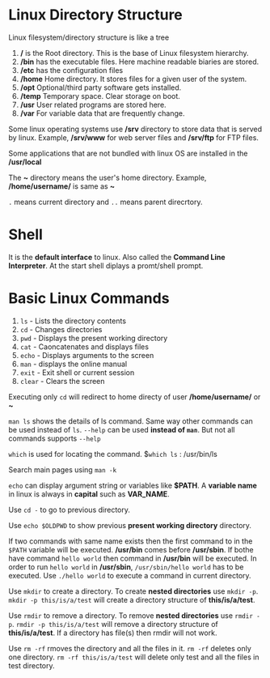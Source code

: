 # Linux Directory Structure

Linux filesystem/directory structure is like a tree
1. **/** is the Root directory. This is the base of Linux filesystem hierarchy. 
2. **/bin** has the executable files. Here machine readable biaries are stored.
3. **/etc** has the configuration files
4. **/home** Home directory. It stores files for a given user of the system.
5. **/opt** Optional/third party software gets installed.
6. **/temp** Temporary space. Clear storage on boot.
7. **/usr** User related programs are stored here.
8. **/var** For variable data that are frequently change.

Some linux operating systems use **/srv** directory to store data that is served by linux. Example, **/srv/www** for web server files and **/srv/ftp** for FTP files.

Some applications that are not bundled with linux OS are installed in the **/usr/local**

The **~** directory means the user's home directory. Example, **/home/username/** is same as **~**

`.` means current directory and `..` means parent direcrtory.

# Shell

It is the **default interface** to linux. Also called the **Command Line Interpreter**. At the start shell diplays a promt/shell prompt. 

# Basic Linux Commands

1. `ls` 	- 	Lists the directory contents
2. `cd` 	- 	Changes directories
3. `pwd` 	- 	Displays the present working directory
4. `cat` 	- 	Caoncatenates and displays files
5. `echo` 	- 	Displays arguments to the screen
6. `man` 	- 	displays the online manual
7. `exit` 	- 	Exit shell or current session
8. `clear` 	- 	Clears the screen

Executing only `cd` will redirect to home directy of user **/home/username/** or **~**

`man ls` shows the details of ls command. Same way other commands can be used instead of `ls`. `--help` can be used **instead of `man`**. But not all commands supports `--help` 

`which` is used for locating the command. 
$`which ls`
: /usr/bin/ls 

Search main pages using `man -k` 

`echo` can display argument string or variables like **$PATH**. A **variable name** in linux is always in **capital** such as **VAR_NAME**. 

Use `cd -` to go to previous directory.

Use `echo $OLDPWD` to show previous **present working directory** directory.

If two commands with same name exists then the first command to in the `$PATH` variable will be executed. **/usr/bin** comes before **/usr/sbin**. If bothe have command `hello world` then command in **/usr/bin** will be executed. In order to run `hello world` in **/usr/sbin**, `/usr/sbin/hello world` has to be executed. Use `./hello world` to execute a command in current directory. 

Use `mkdir` to create a directory. To create **nested directories** use `mkdir -p`. `mkdir -p this/is/a/test` will create a directory structure of **this/is/a/test**.

Use `rmdir` to remove a directory. To remove **nested directories** use `rmdir -p`. `rmdir -p this/is/a/test` will remove a directory structure of **this/is/a/test**. If a directory has file(s) then rmdir will not work.

Use `rm -rf` rmoves the directory and all the files in it. `rm -rf` deletes only one directory. `rm -rf this/is/a/test` will delete only test and all the files in test directory.